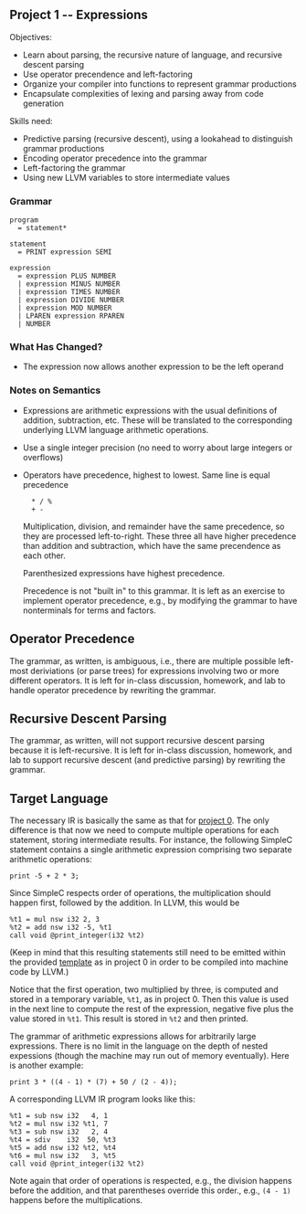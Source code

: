 ## Project 1 -- Expressions

Objectives:

- Learn about parsing, the recursive nature of language, and recursive descent parsing
- Use operator precendence and left-factoring
- Organize your compiler into functions to represent grammar productions
- Encapsulate complexities of lexing and parsing away from code generation

Skills need:

- Predictive parsing (recursive descent), using a lookahead to distinguish grammar productions
- Encoding operator precedence into the grammar
- Left-factoring the grammar
- Using new LLVM variables to store intermediate values

### Grammar

    program
      = statement*

    statement
      = PRINT expression SEMI

    expression
      = expression PLUS NUMBER
      | expression MINUS NUMBER
      | expression TIMES NUMBER
      | expression DIVIDE NUMBER
      | expression MOD NUMBER
      | LPAREN expression RPAREN
      | NUMBER

### What Has Changed?

- The expression now allows another expression to be the left operand

### Notes on Semantics

- Expressions are arithmetic expressions with the usual definitions of addition, subtraction, etc.  These will be translated to the corresponding underlying LLVM language arithmetic operations.

- Use a single integer precision (no need to worry about large integers or overflows)

- Operators have precedence, highest to lowest.  Same line is equal precedence

        * / %
        + -

    Multiplication, division, and remainder have the same precedence, so they are processed left-to-right.  These three all have higher precedence than addition and subtraction, which have the same precendence as each other.

    Parenthesized expressions have highest precedence.
    
    Precedence is not "built in" to this grammar.  It is left as an exercise to implement operator precedence, e.g., by modifying the grammar to have nonterminals for terms and factors.

## Operator Precedence

The grammar, as written, is ambiguous, i.e., there are multiple
possible left-most deriviations (or parse trees) for expressions
involving two or more different operators.  It is left for in-class
discussion, homework, and lab to handle operator precedence by
rewriting the grammar.

## Recursive Descent Parsing

The grammar, as written, will not support recursive descent parsing
because it is left-recursive.  It is left for in-class discussion,
homework, and lab to support recursive descent (and predictive
parsing) by rewriting the grammar.

## Target Language

The necessary IR is basically the same as that for [project 0](project0.md).  The only difference is that now we need to compute multiple operations for each statement, storing intermediate results.  For instance, the following SimpleC statement contains a single arithmetic expression comprising two separate arithmetic operations:

    print -5 + 2 * 3;
    
Since SimpleC respects order of operations, the multiplication should happen first, followed by the addition.  In LLVM, this would be

    %t1 = mul nsw i32 2, 3
    %t2 = add nsw i32 -5, %t1
    call void @print_integer(i32 %t2)

(Keep in mind that this resulting statements still need to be emitted
within the provided [template](template.ll) as in project 0 in order
to be compiled into machine code by LLVM.)

Notice that the first operation, two multiplied by three, is computed
and stored in a temporary variable, `%t1`, as in project 0.  Then this
value is used in the next line to compute the rest of the expression,
negative five plus the value stored in `%t1`.  This result is stored
in `%t2` and then printed.

The grammar of arithmetic expressions allows for arbitrarily large
expressions.  There is no limit in the language on the depth of nested
expessions (though the machine may run out of memory eventually).  Here is another example:

    print 3 * ((4 - 1) * (7) + 50 / (2 - 4));
    
A corresponding LLVM IR program looks like this:

    %t1 = sub nsw i32   4, 1
    %t2 = mul nsw i32 %t1, 7
    %t3 = sub nsw i32   2, 4
    %t4 = sdiv    i32  50, %t3
    %t5 = add nsw i32 %t2, %t4
    %t6 = mul nsw i32   3, %t5
    call void @print_integer(i32 %t2)

Note again that order of operations is respected, e.g., the division happens before the addition, and that parentheses override this order., e.g., `(4 - 1)` happens before the multiplications.
